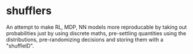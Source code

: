 # shufflers
An attempt to make RL, MDP, NN models more reproducable by taking out probabilities just by using discrete maths, pre-settling quantities using the distributions, pre-randomizing decisions and storing them with a "shuffleID".
